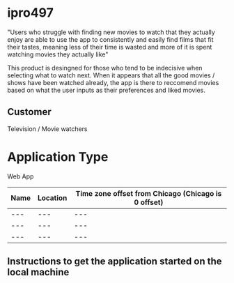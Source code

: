 # ipro497

"Users who struggle with finding new movies to watch that they actually enjoy are able to use the app to consistently and easily find films that fit their tastes, meaning less of their time is wasted and more of it is spent watching movies they actually like"

This product is desingned for those who tend to be indecisive when selecting what to watch next. When it appears that all the good movies / shows have been watched already, the app is there to reccomend movies based on what the user inputs as their preferences and liked movies. 

## Customer
Television / Movie watchers

# Application Type
Web App

| Name |	Location	| Time zone offset from Chicago (Chicago is 0 offset)|
| --- | --- | --- |
| --- | --- | --- |
| --- | --- | --- |
| --- | --- | --- |


## Instructions to get the application started on the local machine


